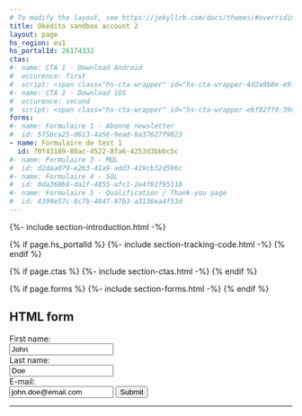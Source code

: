 ```yaml
---
# To modify the layout, see https://jekyllrb.com/docs/themes/#overriding-theme-defaults
title: Okédito sandbox account 2
layout: page
hs_region: eu1
hs_portalId: 26174332
ctas:
#- name: CTA 1 - Download Android
#  occurence: first
#  script: <span class="hs-cta-wrapper" id="hs-cta-wrapper-4d2a9b8e-e9fe-4ca5-816b-946ec9716dd4"><span class="hs-cta-node hs-cta-4d2a9b8e-e9fe-4ca5-816b-946ec9716dd4" id="hs-cta-4d2a9b8e-e9fe-4ca5-816b-946ec9716dd4"><!--[if lte IE 8]><div id="hs-cta-ie-element"></div><![endif]--><a href="https://hubspot-cta-redirect-eu1-prod.s3.amazonaws.com/cta/redirect/25969719/4d2a9b8e-e9fe-4ca5-816b-946ec9716dd4" ><img class="hs-cta-img" id="hs-cta-img-4d2a9b8e-e9fe-4ca5-816b-946ec9716dd4" style="border-width:0px;" src="https://hubspot-no-cache-eu1-prod.s3.amazonaws.com/cta/default/25969719/4d2a9b8e-e9fe-4ca5-816b-946ec9716dd4.png"  alt="Get it on Google Play"/></a></span><script charset="utf-8" src="https://js-eu1.hscta.net/cta/current.js"></script><script type="text/javascript"> hbspt.cta.load(25969719, '4d2a9b8e-e9fe-4ca5-816b-946ec9716dd4', {"useNewLoader":"true","region":"eu1"}); </script></span>
#- name: CTA 2 - Download iOS
#  occurence: second
#  script: <span class="hs-cta-wrapper" id="hs-cta-wrapper-ebf02ff0-39c9-4eaf-a8e5-0e68ac2f582d"><span class="hs-cta-node hs-cta-ebf02ff0-39c9-4eaf-a8e5-0e68ac2f582d" id="hs-cta-ebf02ff0-39c9-4eaf-a8e5-0e68ac2f582d"><!--[if lte IE 8]><div id="hs-cta-ie-element"></div><![endif]--><a href="https://hubspot-cta-redirect-eu1-prod.s3.amazonaws.com/cta/redirect/25969719/ebf02ff0-39c9-4eaf-a8e5-0e68ac2f582d" ><img class="hs-cta-img" id="hs-cta-img-ebf02ff0-39c9-4eaf-a8e5-0e68ac2f582d" style="border-width:0px;" src="https://hubspot-no-cache-eu1-prod.s3.amazonaws.com/cta/default/25969719/ebf02ff0-39c9-4eaf-a8e5-0e68ac2f582d.png"  alt="Download on the App Store"/></a></span><script charset="utf-8" src="https://js-eu1.hscta.net/cta/current.js"></script><script type="text/javascript"> hbspt.cta.load(25969719, 'ebf02ff0-39c9-4eaf-a8e5-0e68ac2f582d', {"useNewLoader":"true","region":"eu1"}); </script></span>
forms:
#- name: Formulaire 1 - Abonné newsletter
#  id: 5f5bca25-d613-4a56-9ead-8a37627f9023
- name: Formulaire de test 1
  id: 70f43189-80ac-4522-8fa6-4253d3bbbcbc
#- name: Formulaire 3 - MQL
#  id: d2daa079-e2b3-41a9-add3-419cb32d596c
#- name: Formulaire 4 - SQL
#  id: 0da360b8-da1f-4055-afc1-2e4f01f95110
#- name: Formulaire 5 - Qualification / Thank-you page
#  id: 4399e57c-8c7b-4847-97b3-a3136ea4f53d
---
```


{%- include section-introduction.html -%}

{% if page.hs_portalId %}
    {%- include section-tracking-code.html -%}
{% endif %}

{% if page.ctas %}
    {%- include section-ctas.html -%}
{% endif %}

{% if page.forms %}
    {%- include section-forms.html -%}
{% endif %}

<h2>HTML form</h2>

<form id="HTML form">
  <label for="firstname">First name:</label><br>
  <input type="text" id="firstname" name="firstname" value="John"><br>
  <label for="lastname">Last name:</label><br>
  <input type="text" id="lastname" name="lastname" value="Doe"><br>
  <label for="email">E-mail:</label><br>
  <input type="text" id="email" name="email" value="john.doe@email.com">
  <input type="submit" value="Submit">
</form>

<hr/>


<!-- Start of HubSpot Embed Code -->
<script type="text/javascript" id="hs-script-loader" async defer src="//js-eu1.hs-scripts.com/26174332.js"></script>
<!-- End of HubSpot Embed Code -->

